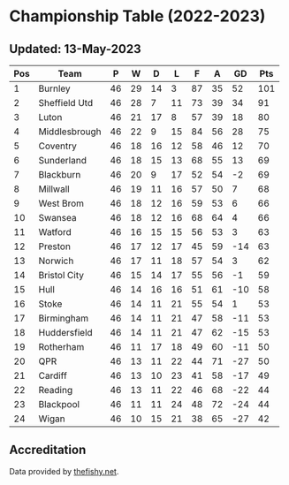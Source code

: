 # Championship Table (2022-2023)
## Updated: 13-May-2023

| Pos | Team | P | W | D | L | F | A | GD | Pts |
| --- | --- | --- | --- | --- | --- | --- | --- | --- | --- |
| 1 | Burnley | 46 | 29 | 14 | 3 | 87 | 35 | 52 | 101 |
| 2 | Sheffield Utd | 46 | 28 | 7 | 11 | 73 | 39 | 34 | 91 |
| 3 | Luton | 46 | 21 | 17 | 8 | 57 | 39 | 18 | 80 |
| 4 | Middlesbrough | 46 | 22 | 9 | 15 | 84 | 56 | 28 | 75 |
| 5 | Coventry | 46 | 18 | 16 | 12 | 58 | 46 | 12 | 70 |
| 6 | Sunderland | 46 | 18 | 15 | 13 | 68 | 55 | 13 | 69 |
| 7 | Blackburn | 46 | 20 | 9 | 17 | 52 | 54 | -2 | 69 |
| 8 | Millwall | 46 | 19 | 11 | 16 | 57 | 50 | 7 | 68 |
| 9 | West Brom | 46 | 18 | 12 | 16 | 59 | 53 | 6 | 66 |
| 10 | Swansea | 46 | 18 | 12 | 16 | 68 | 64 | 4 | 66 |
| 11 | Watford | 46 | 16 | 15 | 15 | 56 | 53 | 3 | 63 |
| 12 | Preston | 46 | 17 | 12 | 17 | 45 | 59 | -14 | 63 |
| 13 | Norwich | 46 | 17 | 11 | 18 | 57 | 54 | 3 | 62 |
| 14 | Bristol City | 46 | 15 | 14 | 17 | 55 | 56 | -1 | 59 |
| 15 | Hull | 46 | 14 | 16 | 16 | 51 | 61 | -10 | 58 |
| 16 | Stoke | 46 | 14 | 11 | 21 | 55 | 54 | 1 | 53 |
| 17 | Birmingham | 46 | 14 | 11 | 21 | 47 | 58 | -11 | 53 |
| 18 | Huddersfield | 46 | 14 | 11 | 21 | 47 | 62 | -15 | 53 |
| 19 | Rotherham | 46 | 11 | 17 | 18 | 49 | 60 | -11 | 50 |
| 20 | QPR | 46 | 13 | 11 | 22 | 44 | 71 | -27 | 50 |
| 21 | Cardiff | 46 | 13 | 10 | 23 | 41 | 58 | -17 | 49 |
| 22 | Reading | 46 | 13 | 11 | 22 | 46 | 68 | -22 | 44 |
| 23 | Blackpool | 46 | 11 | 11 | 24 | 48 | 72 | -24 | 44 |
| 24 | Wigan | 46 | 10 | 15 | 21 | 38 | 65 | -27 | 42 |

## Accreditation 

Data provided by [thefishy.net](https://www.thefishy.net/).